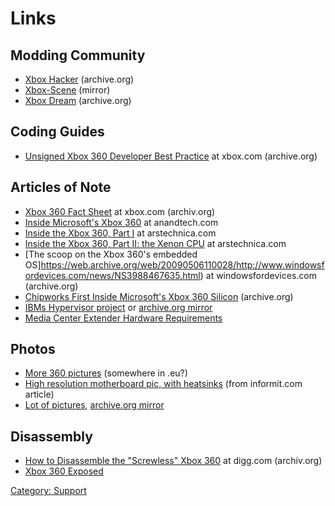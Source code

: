 # Links

## Modding Community

  + [Xbox Hacker](https://web.archive.org/web/20161012023237/http://www.xboxhacker.org/) (archive.org)
  + [Xbox-Scene](https://xbox-scene.xbins.org/forums/index.php) (mirror)
  + [Xbox Dream](https://web.archive.org/web/20111102182834/http://www.xboxdream.com/) (archive.org)

## Coding Guides

  + [Unsigned Xbox 360 Developer Best Practice](https://web.archive.org/web/20100108050313/http://www.xbox.com/NR/rdonlyres/3FCB65F9-E9E5-45DB-B7F9-59A5EE265B8F/0/Xbox360Preparation.doc) at xbox.com (archive.org)

## Articles of Note

  + [Xbox 360 Fact Sheet](https://web.archive.org/web/20070410013458/http://www.xbox.com/en-US/hardware/xbox360/powerplay.htm) at xbox.com (archiv.org)
  + [Inside Microsoft's Xbox 360](http://www.anandtech.com/systems/showdoc.aspx?i=2610) at anandtech.com
  + [Inside the Xbox 360, Part I](http://arstechnica.com/articles/paedia/cpu/xbox360-1.ars) at arstechnica.com
  + [Inside the Xbox 360, Part II: the Xenon CPU](http://arstechnica.com/articles/paedia/cpu/xbox360-2.ars) at arstechnica.com
  + [The scoop on the Xbox 360's embedded OS]https://web.archive.org/web/20090506110028/http://www.windowsfordevices.com/news/NS3988467635.html) at windowsfordevices.com (archive.org)
  + [Chipworks First Inside Microsoft's Xbox 360 Silicon](https://web.archive.org/web/20061010123913/http://www.chipworks.com/news/2005_xbox360.asp) (archive.org)
  + [IBMs Hypervisor project](http://www.research.ibm.com/secure_systems_department/projects/hypervisor/) or [archive.org mirror](https://web.archive.org/web/20060819154628/ttp://www.research.ibm.com/secure_systems_department/projects/hypervisor/)
  + [Media Center Extender Hardware Requirements](http://msdn.microsoft.com/library/default.asp?url=/library/en-us/mcxwp/html/mediacenterextenderhardwarerequirements.asp)

## Photos

  + [More 360 pictures](http://flickr.com/photos/consti/sets/1323780/) (somewhere in .eu?)
  + [High resolution motherboard pic, with heatsinks](http://www.informit.com/content/images/art_fogie_xbox360/elementLinks/fogie_fig09.jpg) (from informit.com article)
  + [Lot of pictures](http://theconsolewars.blogspot.com/2005/08/smartxx-xbox-360-dissection-mutilation.html), [archive.org mirror](https://web.archive.org/web/20060321055032/http://theconsolewars.blogspot.com/2005/08/smartxx-xbox-360-dissection-mutilation.html)

## Disassembly

  + [How to Disassemble the "Screwless" Xbox 360](https://web.archive.org/web/20060206091315/http://digg.com/gaming/How_To_Disassemble_The_Screwless_XBOX_360) at digg.com (archiv.org)
  + [Xbox 360 Exposed](http://www.informit.com/articles/article.asp?p=430626&seqNum=1&rl=1)

[Category: Support](../Category_Support)
